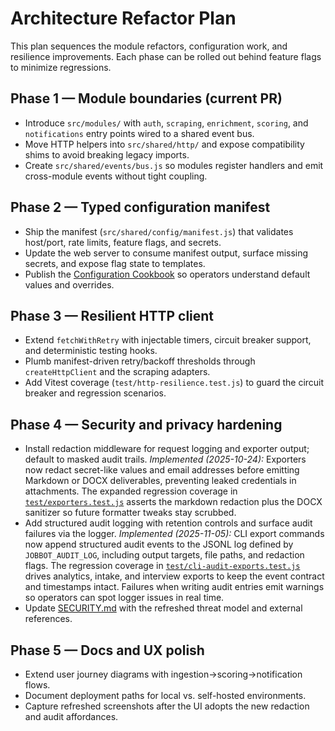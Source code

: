 # Architecture Refactor Plan

This plan sequences the module refactors, configuration work, and resilience improvements. Each phase
can be rolled out behind feature flags to minimize regressions.

## Phase 1 — Module boundaries (current PR)

- Introduce `src/modules/` with `auth`, `scraping`, `enrichment`, `scoring`, and `notifications` entry
  points wired to a shared event bus.
- Move HTTP helpers into `src/shared/http/` and expose compatibility shims to avoid breaking legacy
  imports.
- Create `src/shared/events/bus.js` so modules register handlers and emit cross-module events without
  tight coupling.

## Phase 2 — Typed configuration manifest

- Ship the manifest (`src/shared/config/manifest.js`) that validates host/port, rate limits, feature
  flags, and secrets.
- Update the web server to consume manifest output, surface missing secrets, and expose flag state to
  templates.
- Publish the [Configuration Cookbook](../configuration-cookbook.md) so operators understand default
  values and overrides.

## Phase 3 — Resilient HTTP client

- Extend `fetchWithRetry` with injectable timers, circuit breaker support, and deterministic testing
  hooks.
- Plumb manifest-driven retry/backoff thresholds through `createHttpClient` and the scraping adapters.
- Add Vitest coverage (`test/http-resilience.test.js`) to guard the circuit breaker and regression
  scenarios.

## Phase 4 — Security and privacy hardening

- Install redaction middleware for request logging and exporter output; default to masked audit trails.
  _Implemented (2025-10-24):_ Exporters now redact secret-like values and email addresses before
  emitting Markdown or DOCX deliverables, preventing leaked credentials in attachments. The expanded
  regression coverage in [`test/exporters.test.js`](../../test/exporters.test.js) asserts the
  markdown redaction plus the DOCX sanitizer so future formatter tweaks stay scrubbed.
- Add structured audit logging with retention controls and surface audit failures via the logger.
  _Implemented (2025-11-05):_ CLI export commands now append structured audit
  events to the JSONL log defined by `JOBBOT_AUDIT_LOG`, including output
  targets, file paths, and redaction flags. The regression coverage in
  [`test/cli-audit-exports.test.js`](../../test/cli-audit-exports.test.js)
  drives analytics, intake, and interview exports to keep the event contract
  and timestamps intact. Failures when writing audit entries emit warnings so
  operators can spot logger issues in real time.
- Update [SECURITY.md](../../SECURITY.md) with the refreshed threat model and external references.

## Phase 5 — Docs and UX polish

- Extend user journey diagrams with ingestion→scoring→notification flows.
- Document deployment paths for local vs. self-hosted environments.
- Capture refreshed screenshots after the UI adopts the new redaction and audit affordances.
